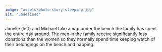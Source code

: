 ```yaml
---
image: "assets/photo-story-sleeping.jpg"
alt: "undefined"
---
```

Jonelle (left) and Michael take a nap under the bench the family has spent the entire day around. The men in the family receive significantly less donations than the women so they normally spend time keeping watch of their belongings on the bench and napping.
